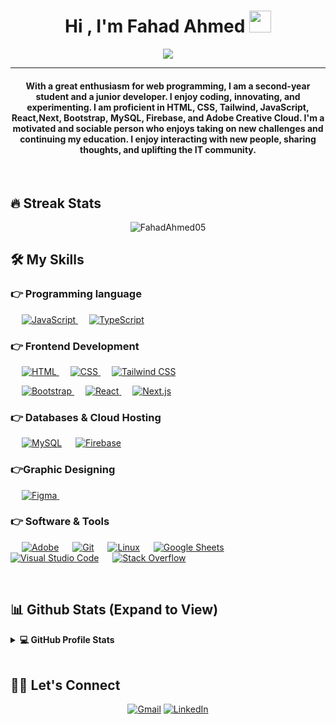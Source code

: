 
<h1 align="center">Hi , I'm Fahad Ahmed <img src="https://media.giphy.com/media/hvRJCLFzcasrR4ia7z/giphy.gif" width="35"></h1> 
<p align="center">
  <a href="https://github.com/FahadAhmed05/readme-typing-svg"><img src="https://readme-typing-svg.herokuapp.com?lines=Computer+Science+Student;Full+Stack+Web+Developer;Always%20learning%20new%20things&center=true&width=500&height=50"></a>
</p>
<hr/>
<h4 align="center">With a great enthusiasm for web programming, I am a second-year student and a junior developer. I enjoy coding, innovating, and experimenting. I am proficient in HTML, CSS, Tailwind, JavaScript, React,Next, Bootstrap, MySQL, Firebase, and Adobe Creative Cloud. I'm a motivated and sociable person who enjoys taking on new challenges and continuing my education. I enjoy interacting with new people, sharing thoughts, and uplifting the IT community.</h4>
<br>

## 🔥 Streak Stats
<p align="center"><img src="https://github-readme-streak-stats.herokuapp.com/?user=FahadAhmed05&theme=algolia" alt="FahadAhmed05"  /></p>




## 🛠️ My Skills

### 👉 Programming language

<p align="left"> 
  &emsp; 
  <a href="https://developer.mozilla.org/en-US/docs/Web/JavaScript" target="_blank"> 
     <img alt="JavaScript" src="https://img.shields.io/badge/JavaScript%20-%23F7DF1E.svg?logo=javascript&logoColor=black">
   </a>
  &emsp;

<a href="https://www.typescriptlang.org/" target="_blank">
  <img alt="TypeScript" src="https://img.shields.io/badge/TypeScript-%23007ACC.svg?logo=typescript&logoColor=white">
</a>
</p>

### 👉 Frontend Development
<p align="left"> 
  &emsp; 
  <a href="https://www.w3.org/html/" target="_blank"> 
   <img alt="HTML" src="https://img.shields.io/badge/HTML5%20-%23E34F26.svg?logo=html5&logoColor=white">
  </a>   
  &emsp;
  <a href="https://www.w3schools.com/css/" target="_blank">
    <img alt="CSS" src="https://img.shields.io/badge/CSS%20-%231572B6.svg?logo=css3&logoColor=white">
  </a> 
  &emsp;
	<a href="https://tailwindcss.com/" target="_blank"> 
   <img alt="Tailwind CSS" src="https://img.shields.io/badge/TailwindCSS-%2338B2AC.svg?logo=tailwind-css&logoColor=white">
</a>

   &emsp;
  <a href="https://getbootstrap.com" target="_blank"> 
    <img alt="Bootstrap" src="https://img.shields.io/badge/Bootstrap-%23563D7C.svg?style=flat&logo=bootstrap&logoColor=white"/>
  </a>
    &emsp;
  <a href="https://react.dev/">
    <img alt="React" src="https://img.shields.io/badge/React-gray?logo=react&style=flat"/>
  </a>
  &emsp;
 <a href="https://nextjs.org/">
  <img alt="Next.js" src="https://img.shields.io/badge/Next-gray?logo=next.js&style=flat"/>
</a>

</p>

### 👉 Databases & Cloud Hosting
<p align="left">
  &emsp;
    <a href="https://www.mysql.com/"><img alt="MySQL" src="https://img.shields.io/badge/MySQL-%2300f.svg?style=flat&llogo=mysql&logoColor=white"></a>
  &emsp;
    <a href="https://firebase.google.com/"><img alt="Firebase" src ="https://img.shields.io/badge/Firebase-%23316192.svg?logo=firebase&logoColor=white"></a>
 </p>
  
### 👉Graphic Designing
<p align="left">
  &emsp;	
  <a href="#">
  	<img alt="Figma" src="https://img.shields.io/badge/Figma-purple?logo=figma&style=flat"/>
  </a>
    &emsp;
  <a href="#" >
    <img alt=""Adobe-xd src="https://img.shields.io/badge/Adobe%20XD-gray?logo=adobe-xd&style=flat"/>
  </a>
 </p>

 ### 👉 Software & Tools
 
<p>
  &emsp;
    <a href="#"><img alt="Adobe" src="https://img.shields.io/badge/Adobe%20-%23FF0000.svg?logo=adobe&logoColor=white"></a>
  &emsp;
    <a href="#"><img alt="Git" src="https://img.shields.io/badge/Git%20-%23F05033.svg?logo=git&logoColor=white"></a>
  &emsp;
    <a href="#"><img alt="Linux" src="https://img.shields.io/badge/Linux-FCC624?style=flat&logo=linux&logoColor=black"></a>
  &emsp;
    <a href="#"><img alt="Google Sheets" src="https://img.shields.io/badge/Google%20Sheets%20-%2334A853.svg?logo=google%20sheets&logoColor=white"></a>
  &emsp;
    <a href="#"><img alt="Visual Studio Code" src="https://img.shields.io/badge/Visual%20Studio%20Code-0078d7.svg?logo=visual-studio-code&logoColor=white"></a>
  &emsp;
    <a href="#"><img alt="Stack Overflow" src="https://img.shields.io/badge/-Stack%20Overflow-FE7A16?logo=stack-overflow&logoColor=white"></a>
  &emsp;
</p>

<br/>

## 📊 Github Stats (Expand to View) 


<details> 
  <summary><b>💻 GitHub Profile Stats</b></summary>
  <br/>
  <p align="center">
    <a href="https://github.com/FahadAhmed05/github-readme-stats"><img alt="Fahad's Github Stats" src="https://github-readme-stats.vercel.app/api?username=FahadAhmed05&show_icons=true&count_private=true&theme=algolia" height="192px"/></a>
<br/>
  &nbsp;
	  <img src="https://github-readme-stats.vercel.app/api/top-langs?username=FahadAhmed05&show_icons=true&&count_private=truelocale=en&layout=compact&theme=algolia" alt="fahadahmed05" height="192px"/>
  <br/>
  <b>Note:</b> Top languages is only a metric of the languages my public code consists of and doesn't reflect experience or skill level.
  </p>
</details>

<br/>

## 🙋‍♀️ Let's Connect
<p align="center">
	<a href="fahadahmed03211@gmail.com"><img src="https://img.icons8.com/bubbles/50/000000/gmail.png" alt="Gmail"/></a>
	<a href="https://www.linkedin.com/in/fahad-ahmed-546772261/"><img src="https://img.icons8.com/bubbles/50/000000/linkedin.png" alt="LinkedIn"/></a>
	
</p>







